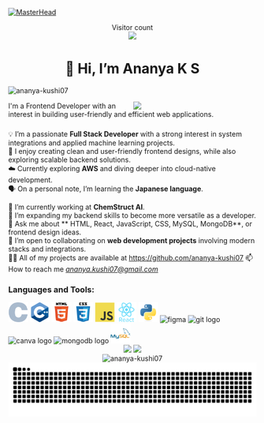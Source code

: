 [![MasterHead](https://user-images.githubusercontent.com/74038190/240304586-d48893bd-0757-481c-8d7e-ba3e163feae7.png)](#)
<p align="center"> 
  Visitor count<br>
  <img src="https://profile-counter.glitch.me/ananya-kushi07/count.svg" />
</p>
<h1 align="center">👋 Hi, I’m Ananya K S</h1>
<p align="left"> <img src="https://komarev.com/ghpvc/?username=ananya-kushi07&label=Profile%20views&color=0e75b6&style=flat" alt="ananya-kushi07" /> </p>
<img src="https://github.com/Anmol-Baranwal/Cool-GIFs-For-GitHub/assets/74038190/08fa9f5b-dcb7-4f5e-8721-203468dda5f3" width="250" align="right"/>
I'm a Frontend Developer with an interest in building user-friendly and efficient web applications.

###  

💡 I’m a passionate **Full Stack Developer** with a strong interest in system integrations and applied machine learning projects.  
🎨 I enjoy creating clean and user-friendly frontend designs, while also exploring scalable backend solutions.  
☁️ Currently exploring **AWS** and diving deeper into cloud-native development.  
🗣️ On a personal note, I’m learning the **Japanese language**. 

🔭 I’m currently working at **ChemStruct AI**.  
🌱 I’m expanding my backend skills to become more versatile as a developer.  
💬 Ask me about ** HTML, React, JavaScript, CSS, MySQL, MongoDB**, or frontend design ideas.  
🤝 I’m open to collaborating on **web development projects** involving modern stacks and integrations.  
👨‍💻 All of my projects are available at https://github.com/ananya-kushi07
📫 How to reach me *ananya.kushi07@gmail.com*

  ###
  <h3 align="left">Languages and Tools:</h3>
  <div width=10>
  <img src="https://raw.githubusercontent.com/devicons/devicon/master/icons/c/c-original.svg" alt="c" width="40" height="40"/>
  <img src="https://raw.githubusercontent.com/devicons/devicon/master/icons/cplusplus/cplusplus-original.svg" alt="cplusplus" width="40" height="40"/> 
  <img src="https://raw.githubusercontent.com/devicons/devicon/master/icons/html5/html5-original-wordmark.svg" alt="html5" width="40" height="40"/>
  <img src="https://raw.githubusercontent.com/devicons/devicon/master/icons/css3/css3-original-wordmark.svg" alt="css3" width="40" height="40"/> 
  <img src="https://raw.githubusercontent.com/devicons/devicon/master/icons/javascript/javascript-original.svg" alt="javascript" width="40" height="40"/> 
  <img src="https://raw.githubusercontent.com/devicons/devicon/master/icons/react/react-original-wordmark.svg" alt="react" width="40" height="40"/> 
  <img src="https://raw.githubusercontent.com/devicons/devicon/master/icons/python/python-original.svg" alt="python" width="40" height="40"/> 
  <img src="https://www.vectorlogo.zone/logos/figma/figma-icon.svg" alt="figma" width="40" height="40"/>
    <img src="https://cdn.jsdelivr.net/gh/devicons/devicon/icons/git/git-original.svg" height="30" alt="git logo"  />
  <img src="https://cdn.jsdelivr.net/gh/devicons/devicon/icons/canva/canva-original.svg" height="30" alt="canva logo"  />
    <img src="https://cdn.jsdelivr.net/gh/devicons/devicon/icons/mongodb/mongodb-original.svg" height="30" alt="mongodb logo"  />
    <img src="https://raw.githubusercontent.com/devicons/devicon/master/icons/mysql/mysql-original-wordmark.svg" alt="mysql" width="40" height="40"/> 
 </div>


 
<div align="center">
<img src="https://github-readme-stats.vercel.app/api?username=ananya-kushi07&theme=darcula&hide_border=false&include_all_commits=false&count_private=false" height=170/>
  <img src="https://github-readme-stats.vercel.app/api/top-langs/?username=ananya-kushi07&theme=dracula&hide_border=false&include_all_commits=false&count_private=false&layout=compact" height=170/>
</div>

<div align="center">
  <img src="https://github-readme-streak-stats.herokuapp.com/?user=ananya-kushi07&theme=dracula&hide_border=false" alt="ananya-kushi07"/>
</div>

<img src="https://raw.githubusercontent.com/ananya-kushi07/ananya-kushi07/output/snake.svg" alt="Snake animation" />

<!---
ananya-kushi07/ananya-kushi07 is a ✨ special ✨ repository because its `README.md` (this file) appears on your GitHub profile.
You can click the Preview link to take a look at your changes.
--->

<!---
ananya-kushi07/ananya-kushi07 is a ✨ special ✨ repository because its `README.md` (this file) appears on your GitHub profile.
You can click the Preview link to take a look at your changes.
--->
